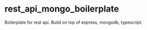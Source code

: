 # rest_api_mongo_boilerplate
Boilerplate for rest api. Build on top of express, mongodb, typescript. 
